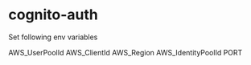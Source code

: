 # cognito-auth

Set following env variables 

AWS_UserPoolId
AWS_ClientId
AWS_Region
AWS_IdentityPoolId
PORT
